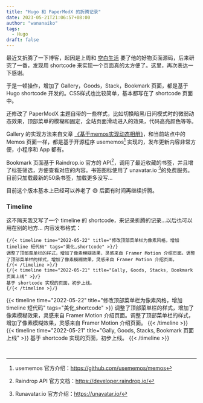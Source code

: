 ```yaml
---
title: "Hugo 和 PaperModX 的折腾记录"
date: 2023-05-21T21:06:57+08:00
author: "wananaiko"
tags:
  - Hugo
draft: false
---
```


最近又折腾了一下博客，起因是上周和 [空白生活](https://koobai.com/) 要了他的好物页面源码，后来研究了一番，发现用 shortcode 来实现一个页面真的太方便了。这里，再次表达一下感谢。

于是一顿操作，增加了 Gallery，Goods，Stack，Bookmark 页面，都是基于 Hugo shortcode 开发的。CSS样式也比较简单，基本都写在了 shortcode 页面中。

还修改了 PaperModX 主题自带的一些样式，比如切换暗黑/日间模式时的微弱动态效果，顶部菜单的模糊和固定，全站页面滑动进入的效果，代码高亮颜色等等。

Gallery 的实现方法来自文章 [《基于memos实现动态相册》](https://blog.leonus.cn/2023/photos.html)，和当前站点中的 Memos 页面一样，都是基于开源程序 usememos[^1] 实现的，发布更新内容非常方便，小程序和 App 都有。

Bookmark 页面基于 Raindrop.io 官方的 API[^2]，调用了最近收藏的书签，并且增了标签筛选，方便查看对应的内容。书签图标使用了 unavatar.io [^3]的免费服务。目前只加载最新的50条书签，加载更多没写…

目前这个版本基本上已经可以养老了 😅 后面有时间再继续折腾。

### Timeline

这不隔天我又写了一个 timeline 的 shortcode，来记录折腾的记录…以后也可以用在别的地方…
内容发布格式：

```
{/{< timeline time="2022-05-22" title="修改顶部菜单栏为像素风格，增加timeline 短代码" tags="美化,shortcode" >}/}
调整了顶部菜单栏的样式，增加了像素模糊效果，灵感来自 Framer Motion 介绍页面。调整了顶部菜单栏的样式，增加了像素模糊效果，灵感来自 Framer Motion 介绍页面。
{/{< /timeline >}/}
{/{< timeline time="2022-05-21" title="Gally, Goods, Stacks, Bookmark 页面上线" >}/}
基于 shortcode 实现的页面，初步上线。
{/{< /timeline >}/}
```

{{< timeline time="2022-05-22" title="修改顶部菜单栏为像素风格，增加timeline 短代码" tags="美化,shortcode" >}}
调整了顶部菜单栏的样式，增加了像素模糊效果，灵感来自 Framer Motion 介绍页面。调整了顶部菜单栏的样式，增加了像素模糊效果，灵感来自 Framer Motion 介绍页面。
{{< /timeline >}}
{{< timeline time="2022-05-21" title="Gally, Goods, Stacks, Bookmark 页面上线" >}}
基于 shortcode 实现的页面，初步上线。
{{< /timeline >}}

&nbsp;


[^1]: usememos 官方介绍：https://github.com/usememos/memos
[^2]: Raindrop API 官方文档：https://developer.raindrop.io/
[^3]: Runavatar.io 官方介绍：https://unavatar.io/
